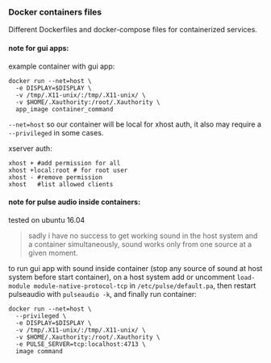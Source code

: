 ### Docker containers files  
Different Dockerfiles and docker-compose files for containerized services.  

#### note for gui apps:  
example container with gui app:  
```
docker run --net=host \
  -e DISPLAY=$DISPLAY \
  -v /tmp/.X11-unix/:/tmp/.X11-unix/ \
  -v $HOME/.Xauthority:/root/.Xauthority \
  app_image container_command  
```
`--net=host` so our container will be local for xhost auth, it also may require a `--privileged` in some cases.  

xserver auth:  
```
xhost + #add permission for all  
xhost +local:root # for root user  
xhost - #remove permission  
xhost   #list allowed clients  
```

#### note for pulse audio inside containers:  
tested on ubuntu 16.04  
> sadly i have no success to get working sound in the host system and a container simultaneously, sound works only from one source at a given moment.  

to run gui app with sound inside container (stop any source of sound at host system before start container), on a host system add or uncomment `load-module module-native-protocol-tcp` in `/etc/pulse/default.pa`, then restart pulseaudio with `pulseaudio -k`, and finally run container:  
```
docker run --net=host \
  --privileged \
  -e DISPLAY=$DISPLAY \
  -v /tmp/.X11-unix/:/tmp/.X11-unix/ \
  -v $HOME/.Xauthority:/root/.Xauthority \
  -e PULSE_SERVER=tcp:localhost:4713 \
  image command
```
